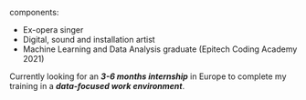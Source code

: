 components:
+ Ex-opera singer
+ Digital, sound and installation artist
+ Machine Learning and Data Analysis graduate (Epitech Coding Academy 2021)

Currently looking for an ***3-6 months internship*** in Europe to complete my training in a ***data-focused work environment***.

<!---
szkjn/szkjn is a ✨ special ✨ repository because its `README.md` (this file) appears on your GitHub profile.
You can click the Preview link to take a look at your changes.
--->
